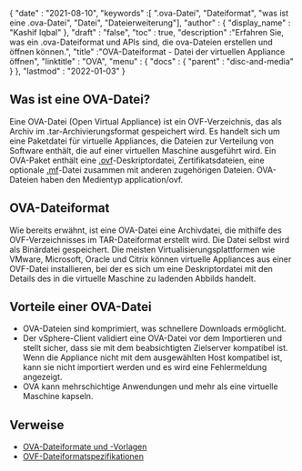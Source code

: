 {
  "date" : "2021-08-10",
  "keywords" :[ ".ova-Datei", "Dateiformat", "was ist eine .ova-Datei", "Datei", "Dateierweiterung"],
  "author" : {
    "display_name" : "Kashif Iqbal"
},
  "draft" : "false",
   "toc" : true,
  "description" :"Erfahren Sie, was ein .ova-Dateiformat und APIs sind, die ova-Dateien erstellen und öffnen können.",
  "title" :"OVA-Dateiformat - Datei der virtuellen Appliance öffnen",
  "linktitle" : "OVA",
  "menu" : {
    "docs" : {
      "parent" : "disc-and-media"
}
},
  "lastmod" : "2022-01-03"
}

## Was ist eine OVA-Datei?

Eine OVA-Datei (Open Virtual Appliance) ist ein OVF-Verzeichnis, das als Archiv im .tar-Archivierungsformat gespeichert wird. Es handelt sich um eine Paketdatei für virtuelle Appliances, die Dateien zur Verteilung von Software enthält, die auf einer virtuellen Maschine ausgeführt wird. Ein OVA-Paket enthält eine [.ovf](/de/disc-and-media/ovf/)-Deskriptordatei, Zertifikatsdateien, eine optionale [.mf](/de/programming/mf/)-Datei zusammen mit anderen zugehörigen Dateien. OVA-Dateien haben den Medientyp application/ovf.

## OVA-Dateiformat

Wie bereits erwähnt, ist eine OVA-Datei eine Archivdatei, die mithilfe des OVF-Verzeichnisses im TAR-Dateiformat erstellt wird. Die Datei selbst wird als Binärdatei gespeichert. Die meisten Virtualisierungsplattformen wie VMware, Microsoft, Oracle und Citrix können virtuelle Appliances aus einer OVF-Datei installieren, bei der es sich um eine Deskriptordatei mit den Details des in die virtuelle Maschine zu ladenden Abbilds handelt.

## Vorteile einer OVA-Datei

* OVA-Dateien sind komprimiert, was schnellere Downloads ermöglicht.
* Der vSphere-Client validiert eine OVA-Datei vor dem Importieren und stellt sicher, dass sie mit dem beabsichtigten Zielserver kompatibel ist. Wenn die Appliance nicht mit dem ausgewählten Host kompatibel ist, kann sie nicht importiert werden und es wird eine Fehlermeldung angezeigt.
* OVA kann mehrschichtige Anwendungen und mehr als eine virtuelle Maschine kapseln.

## Verweise

* [OVA-Dateiformate und -Vorlagen](https://docs.vmware.com/en/VMware-vSphere/7.0/com.vmware.vsphere.vm_admin.doc/GUID-AE61948B-C2EE-436E-BAFB-3C7209088552.html)
* [OVF-Dateiformatspezifikationen](https://products.conholdate.app/viewer/view/3XKCLQbwAw/open-virtualization-format-specification-dsp0243_1-1-0.pdf)

